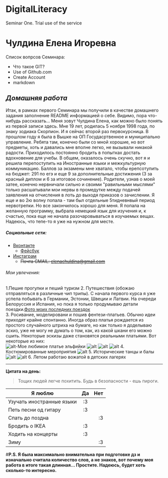 # DigitalLiteracy
Seminar One. Trial use of the service

# Чулдина Елена Игоревна  

Список вопрсов Семинара:
+ Что такое GIT?
+ Use of Github.com
+ Create Account
+ markdown

## _Домашняя работа_

Итак, в рамках первого Семинара мы получили в качестве домашнего задания заполнение README информацией о себе.
Видимо, пора что-нибудь рассказать... 
Меня зовут Чулдина Елена, как можно было понять из первой записи здесь. Мне 19 лет, родилась 5 ноября 1998 года, по знаку зодиака Скорпион. И я сейчас второй раз первокурсница. 
В прошлом году я была в Вышке на ОП Госудасртвенное и муниципально управление. Ребята там, конечно были со мной хорошие, но вот предметы, хоть и давались мне вполне легко, не вызывали никакой радости. Приходилось постоянно бродить в попытках достать вдохновение для учебы. В общем, оказалось очень скучно, вот я и решила перепоступить на Иностранные языки и межкультурную коммуникацию. 
Баллов за экзамены мне хватало, чтобы ерепсотупить на бюджет: 291 по егэ и еще 9 за дополнительные достижения (3 за красный диплом и 6 за итоговое сочинение). 
Родители, узнав о моей затее, конечно нервничали сильно и своими "равильными мыслями" только расшатывали мои нервы в промедутке между подачей заявления на отчисления в лоть до выходя приказов о зачислении. Я еще и во 2ю волну попала - там был отдельные 5тидневнвый период нервотрепки.
Но все закончилось хорошо для меня. Я попала на желанную программу, выбрала немецкий язык для изучения и, к счастью, пока еще не начала разочаровываться в изучаемых вещах. Надеюсь, что тепе-то я уже на нужном для месте.    

##### **Социальные сети**:
- [Bконтакте](https://vk.com/id78496183 "VK: Лена Чулдина") 
   - [Фейсбук](https://www.facebook.com/lena.chuldina "Facebook: Lena Chuldina")
- [Инстаграм](https://www.instagram.com/elenachuldina/ "Instagram: elenachuldina")
   - ~~Почта GMAIL: <elenachuldina@gmail.com>~~

###### Мои увлечения:

1.Пешие прогулки и пеший туризм 
2. Путешествия (обожаю отправляться в различные чип трипы). С начала первого курса я уже успела побывать в Германии, Эстонии, Швеции и Латвии. На очереди Белоруссия и Испания, но пока я только продумываю детали поездки.[Фото моих последних поездок](https://www.instagram.com/elenachuldina/ "Ссылка на инстаграм, в котором можно увидеть кое-какие фото моих последних поездок")   
3. Росивание, моделировани и пошив фентези-платьев. Обычно идеи приходят крайне спонтанно. Иногда образ платья рождается из простого случайного штриха на бумаге, но как только я доделываю эскиз, уже не могу не думать о том, как, из какой шкани его можно сшить. Некоторые эскизы даже становятся реальными платьями. Вот некоторые из них:   
![alt-Мое любимое платье эльфийки](https://pp.userapi.com/c625426/v625426183/3a302/mfGDDj_G014.jpg "Платье эльфийки по собственному эскизу")
![alt](https://pp.userapi.com/c604419/v604419183/129c9/lGuPZI5d3KI.jpg)
![alt](https://pp.userapi.com/c841334/v841334084/4274/J7NO6VgUfj0.jpg)
![alt](https://pp.userapi.com/c627622/v627622183/f667/LKdBHka__Iw.jpg)
4. Костюмированные мероприятия
![alt](https://pp.userapi.com/c613425/v613425183/1d15e/3PwAJIMBdQU.jpg) 
5. Исторические танцы и балы 
![alt](https://pp.userapi.com/c623630/v623630183/50580/fyt2acwgNt8.jpg)
![alt](https://pp.userapi.com/c618621/v618621183/1d2c4/JKDmJ0_75CY.jpg)
6. Летом работаю вожатой в детских лагерях
***
**Цитата на день:**
>Тощих людей легче похитить.
>Будь в безопасности - ешь пироги.

Я люблю| Да | Нет
---|:---:|---:
Узучать иностранные языки| :3 |  
Петь песни од гитару| :3 | 
Спать до поздна | | :3
Бродить о IKEA| :3 | 
Ходить на концерты| :3 | 
Зиму | | :3

#**P.S. Я была максимально внимательна при подготовке дз и изначально считала количество слов, а не знаков, вот почему моя работа в итоге такая длинная... Простите. Надеюсь, будет хоть сколько-то интересно.** 
